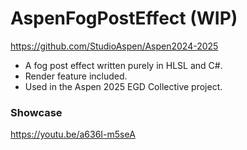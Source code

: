 # AspenFogPostEffect (WIP)
https://github.com/StudioAspen/Aspen2024-2025
- A fog post effect written purely in HLSL and C#.
- Render feature included.
- Used in the Aspen 2025 EGD Collective project.
### Showcase
https://youtu.be/a636I-m5seA
